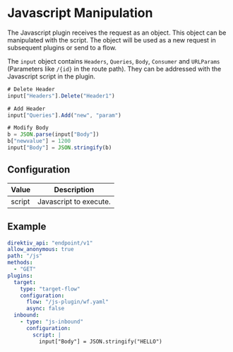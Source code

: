 # Javascript Manipulation

The Javascript plugin receives the request as an object. This object can be manipulated with the script. The object will be used as a new request in subsequent plugins or send to a flow. 

The `input` object contains `Headers`, `Queries`, `Body`, `Consumer` and `URLParams` (Parameters like `/{id}` in the route path). They can be addressed with the Javascript script in the plugin. 

```javascript title="Javascript Request Access"
# Delete Header
input["Headers"].Delete("Header1")

# Add Header
input["Queries"].Add("new", "param")

# Modify Body
b = JSON.parse(input["Body"])
b["newvalue"] = 1200
input["Body"] = JSON.stringify(b) 

```

## Configuration
| Value | Description |
| ----- | ----------- |
| script | Javascript to execute. |


## Example

```yaml title="Javascript Example"
direktiv_api: "endpoint/v1"
allow_anonymous: true
path: "/js"
methods:
  - "GET"
plugins:
  target:
    type: "target-flow"
    configuration:
      flow: "/js-plugin/wf.yaml"
      async: false
  inbound:
    - type: "js-inbound"
      configuration:
        script: |
          input["Body"] = JSON.stringify("HELLO")  
```
